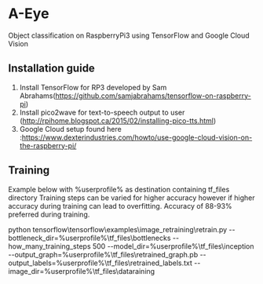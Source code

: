 # A-Eye
Object classification on RaspberryPi3 using TensorFlow and Google Cloud Vision 

## Installation guide 
1. Install TensorFlow for RP3 developed by Sam Abrahams(https://github.com/samjabrahams/tensorflow-on-raspberry-pi)
2. Install pico2wave for text-to-speech output to user (http://rpihome.blogspot.ca/2015/02/installing-pico-tts.html)
3. Google Cloud setup found here :https://www.dexterindustries.com/howto/use-google-cloud-vision-on-the-raspberry-pi/


## Training
Example below with %userprofile% as destination containing tf_files directory
Training steps can be varied for higher accuracy however if higher accuracy during training can lead to overfitting. Accuracy of 88-93% preferred during training.

python tensorflow\tensorflow\examples\image_retraining\retrain.py --bottleneck_dir=%userprofile%\tf_files\bottlenecks  --how_many_training_steps 500 --model_dir=%userprofile%\tf_files\inception --output_graph=%userprofile%\tf_files\retrained_graph.pb --output_labels=%userprofile%\tf_files\retrained_labels.txt --image_dir=%userprofile%\tf_files\dataraining 

